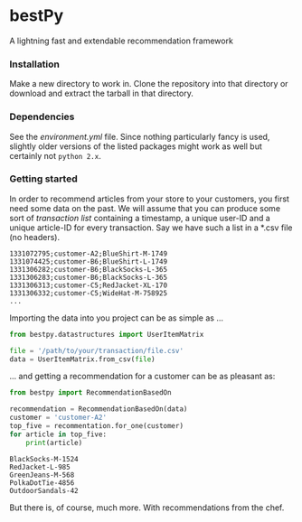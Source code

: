 # bestPy
A lightning fast and extendable recommendation framework

### Installation
Make a new directory to work in. Clone the repository into that directory or download and extract the tarball in that directory.

### Dependencies
See the _environment.yml_ file. Since nothing particularly fancy is used, slightly older versions of the listed packages might work as well but certainly not `python 2.x`.

### Getting started
In order to recommend articles from your store to your customers, you first need some data on the past. We will assume that you can produce some sort of _transaction list_ containing a timestamp, a unique user-ID and a unique article-ID for every transaction. Say we have such a list in a *.csv file (no headers).
```
1331072795;customer-A2;BlueShirt-M-1749
1331074425;customer-B6;BlueShirt-L-1749
1331306282;customer-B6;BlackSocks-L-365
1331306283;customer-B6;BlackSocks-L-365
1331306313;customer-C5;RedJacket-XL-170
1331306332;customer-C5;WideHat-M-758925
...
```

Importing the data into you project can be as simple as ...
```python
from bestpy.datastructures import UserItemMatrix

file = '/path/to/your/transaction/file.csv'
data = UserItemMatrix.from_csv(file)
```

... and getting a recommendation for a customer can be as pleasant as:
```python
from bestpy import RecommendationBasedOn

recommendation = RecommendationBasedOn(data)
customer = 'customer-A2'
top_five = recommentation.for_one(customer)
for article in top_five:
    print(article)
```
```
BlackSocks-M-1524
RedJacket-L-985
GreenJeans-M-568
PolkaDotTie-4856
OutdoorSandals-42
```

But there is, of course, much more. With recommendations from the chef.
